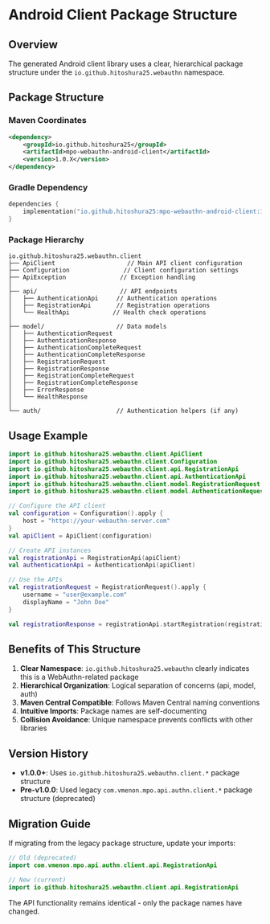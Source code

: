 # Android Client Package Structure

## Overview

The generated Android client library uses a clear, hierarchical package structure under the `io.github.hitoshura25.webauthn` namespace.

## Package Structure

### Maven Coordinates
```xml
<dependency>
    <groupId>io.github.hitoshura25</groupId>
    <artifactId>mpo-webauthn-android-client</artifactId>
    <version>1.0.X</version>
</dependency>
```

### Gradle Dependency
```kotlin
dependencies {
    implementation("io.github.hitoshura25:mpo-webauthn-android-client:1.0.X")
}
```

### Package Hierarchy

```
io.github.hitoshura25.webauthn.client
├── ApiClient                    // Main API client configuration
├── Configuration               // Client configuration settings
├── ApiException               // Exception handling
│
├── api/                       // API endpoints
│   ├── AuthenticationApi     // Authentication operations
│   ├── RegistrationApi       // Registration operations
│   └── HealthApi            // Health check operations
│
├── model/                    // Data models
│   ├── AuthenticationRequest
│   ├── AuthenticationResponse
│   ├── AuthenticationCompleteRequest
│   ├── AuthenticationCompleteResponse
│   ├── RegistrationRequest
│   ├── RegistrationResponse
│   ├── RegistrationCompleteRequest
│   ├── RegistrationCompleteResponse
│   ├── ErrorResponse
│   └── HealthResponse
│
└── auth/                     // Authentication helpers (if any)
```

## Usage Example

```kotlin
import io.github.hitoshura25.webauthn.client.ApiClient
import io.github.hitoshura25.webauthn.client.Configuration
import io.github.hitoshura25.webauthn.client.api.RegistrationApi
import io.github.hitoshura25.webauthn.client.api.AuthenticationApi
import io.github.hitoshura25.webauthn.client.model.RegistrationRequest
import io.github.hitoshura25.webauthn.client.model.AuthenticationRequest

// Configure the API client
val configuration = Configuration().apply {
    host = "https://your-webauthn-server.com"
}
val apiClient = ApiClient(configuration)

// Create API instances
val registrationApi = RegistrationApi(apiClient)
val authenticationApi = AuthenticationApi(apiClient)

// Use the APIs
val registrationRequest = RegistrationRequest().apply {
    username = "user@example.com"
    displayName = "John Doe"
}

val registrationResponse = registrationApi.startRegistration(registrationRequest)
```

## Benefits of This Structure

1. **Clear Namespace**: `io.github.hitoshura25.webauthn` clearly indicates this is a WebAuthn-related package
2. **Hierarchical Organization**: Logical separation of concerns (api, model, auth)
3. **Maven Central Compatible**: Follows Maven Central naming conventions
4. **Intuitive Imports**: Package names are self-documenting
5. **Collision Avoidance**: Unique namespace prevents conflicts with other libraries

## Version History

- **v1.0.0+**: Uses `io.github.hitoshura25.webauthn.client.*` package structure
- **Pre-v1.0.0**: Used legacy `com.vmenon.mpo.api.authn.client.*` package structure (deprecated)

## Migration Guide

If migrating from the legacy package structure, update your imports:

```kotlin
// Old (deprecated)
import com.vmenon.mpo.api.authn.client.api.RegistrationApi

// New (current)
import io.github.hitoshura25.webauthn.client.api.RegistrationApi
```

The API functionality remains identical - only the package names have changed.